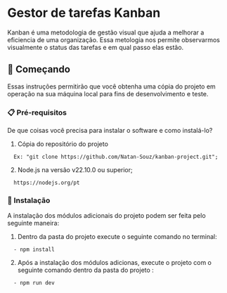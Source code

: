 # Gestor de tarefas Kanban

Kanban é uma metodologia de gestão visual que ajuda a melhorar a eficiencia de uma organização. Essa metologia nos permite observarmos visualmente o status das tarefas e em qual passo elas estão.

## 🚀 Começando

Essas instruções permitirão que você obtenha uma cópia do projeto em operação na sua máquina local para fins de desenvolvimento e teste.

### 📋 Pré-requisitos

De que coisas você precisa para instalar o software e como instalá-lo?

1. Cópia do repositório do projeto
```
  Ex: "git clone https://github.com/Natan-Souz/kanban-project.git";
```
2. Node.js na versão v22.10.0 ou superior;
```
  https://nodejs.org/pt
```
   
### 🔧 Instalação


A instalação dos módulos adicionais do projeto podem ser feita pelo seguinte maneira:


1. Dentro da pasta do projeto execute o seguinte comando no terminal:

```
  - npm install
```

2. Após a instalação dos módulos adicionas, execute o projeto com o seguinte comando dentro da pasta do projeto :

```
  - npm run dev
```
